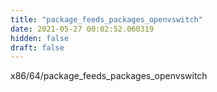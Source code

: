 ```yaml
---
title: "package_feeds_packages_openvswitch"
date: 2021-05-27 00:02:52.060319
hidden: false
draft: false
---
```


x86/64/package_feeds_packages_openvswitch


